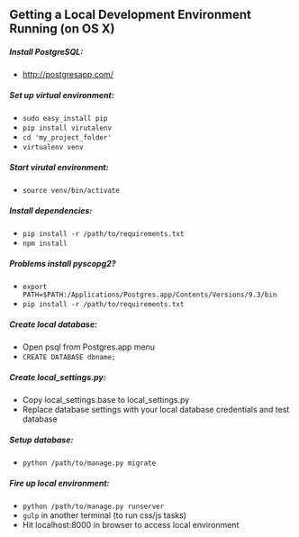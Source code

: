 ## Getting a Local Development Environment Running (on OS X)

##### Install PostgreSQL:
* http://postgresapp.com/

##### Set up virtual environment:
* `sudo easy_install pip`
* `pip install virutalenv`
* `cd 'my_project_folder'`
* `virtualenv venv`

##### Start virutal environment:
* `source venv/bin/activate`

##### Install dependencies:
* `pip install -r /path/to/requirements.txt`
* `npm install`

##### Problems install pyscopg2?
* `export PATH=$PATH:/Applications/Postgres.app/Contents/Versions/9.3/bin`
* `pip install -r /path/to/requirements.txt`

##### Create local database:
* Open psql from Postgres.app menu
* `CREATE DATABASE dbname;`

##### Create local_settings.py:
* Copy local_settings.base to local_settings.py
* Replace database settings with your local database credentials and test database

##### Setup database:
* `python /path/to/manage.py migrate`

##### Fire up local environment:
* `python /path/to/manage.py runserver`
* `gulp` in another terminal (to run css/js tasks)
* Hit localhost:8000 in browser to access local environment
